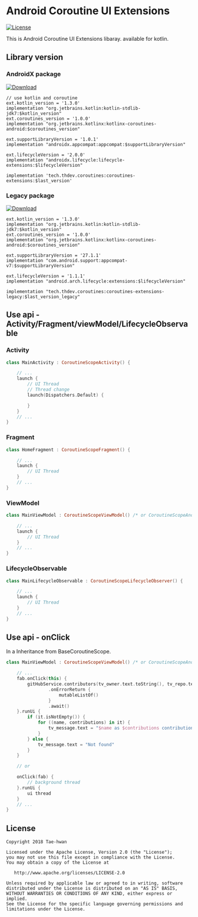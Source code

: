 # Android Coroutine UI Extensions
[![License](https://img.shields.io/hexpm/l/plug.svg)]()

This is Android Coroutine UI Extensions libaray.
available for kotlin.


## Library version

### AndroidX package

[ ![Download](https://api.bintray.com/packages/taehwandev/thdev.tech/coroutines-extensions/images/download.svg) ](https://bintray.com/taehwandev/thdev.tech/coroutines-extensions/_latestVersion)

```
// use kotlin and coroutine
ext.kotlin_version = '1.3.0'
implementation "org.jetbrains.kotlin:kotlin-stdlib-jdk7:$kotlin_version"
ext.coroutines_version = '1.0.0'
implementation "org.jetbrains.kotlinx:kotlinx-coroutines-android:$coroutines_version"

ext.supportLibraryVersion = '1.0.1'
implementation "androidx.appcompat:appcompat:$supportLibraryVersion"

ext.lifecycleVersion = '2.0.0'
implementation "androidx.lifecycle:lifecycle-extensions:$lifecycleVersion"

implementation 'tech.thdev.coroutines:coroutines-extensions:$last_version'
```

### Legacy package

[ ![Download](https://api.bintray.com/packages/taehwandev/thdev.tech/coroutines-extensions-legacy/images/download.svg) ](https://bintray.com/taehwandev/thdev.tech/coroutines-extensions-legacy/_latestVersion)

```
ext.kotlin_version = '1.3.0'
implementation "org.jetbrains.kotlin:kotlin-stdlib-jdk7:$kotlin_version"
ext.coroutines_version = '1.0.0'
implementation "org.jetbrains.kotlinx:kotlinx-coroutines-android:$coroutines_version"

ext.supportLibraryVersion = '27.1.1'
implementation "com.android.support:appcompat-v7:$supportLibraryVersion"

ext.lifecycleVersion = '1.1.1'
implementation "android.arch.lifecycle:extensions:$lifecycleVersion"

implementation "tech.thdev.coroutines:coroutines-extensions-legacy:$last_version_legacy"
```

## Use api - Activity/Fragment/viewModel/LifecycleObservable

### Activity

```kotlin
class MainActivity : CoroutineScopeActivity() {

    // ...
    launch {
        // UI Thread
        // Thread change
        launch(Dispatchers.Default) {

        }
    }
    // ...
}
```

### Fragment

```kotlin
class HomeFragment : CoroutineScopeFragment() {

    // ...
    launch {
        // UI Thread
    }
    // ...
}
```

### ViewModel

```kotlin
class MainViewModel : CoroutineScopeViewModel() /* or CoroutineScopeAndroidViewModel() */ {

    // ...
    launch {
        // UI Thread
    }
    // ...
}
```

### LifecycleObservable

```kotlin
class MainLifecycleObservable : CoroutineScopeLifecycleObserver() {

    // ...
    launch {
        // UI Thread
    }
    // ...
}
```

## Use api - onClick

In a Inheritance from BaseCoroutineScope.

```kotlin
class MainViewModel : CoroutineScopeViewModel() /* or CoroutineScopeAndroidViewModel() */ {

    // ...
    fab.onClick(this) {
        gitHubService.contributors(tv_owner.text.toString(), tv_repo.text.toString())
                .onErrorReturn {
                    mutableListOf()
                }
                .await()
    }.runUi {
        if (it.isNotEmpty()) {
            for ((name, contributions) in it) {
                tv_message.text = "$name as $contributions contributions!"
            }
        } else {
            tv_message.text = "Not found"
        }
    }

    // or

    onClick(fab) {
        // background thread
    }.runUi {
        ui thread
    }
    // ...
}
```


## License

```
Copyright 2018 Tae-hwan

Licensed under the Apache License, Version 2.0 (the "License");
you may not use this file except in compliance with the License.
You may obtain a copy of the License at

   http://www.apache.org/licenses/LICENSE-2.0

Unless required by applicable law or agreed to in writing, software
distributed under the License is distributed on an "AS IS" BASIS,
WITHOUT WARRANTIES OR CONDITIONS OF ANY KIND, either express or implied.
See the License for the specific language governing permissions and
limitations under the License.
```